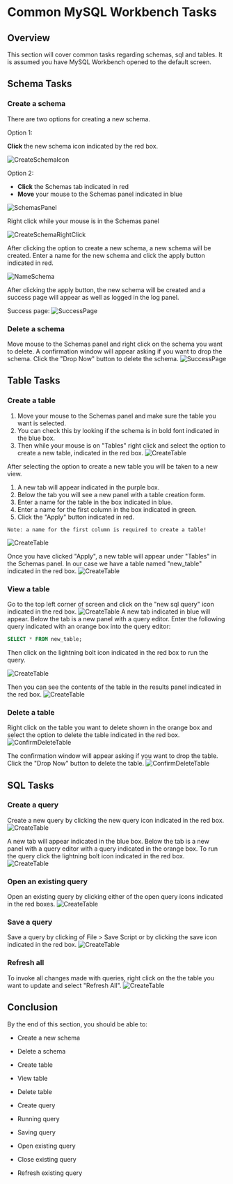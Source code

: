 # Common MySQL Workbench Tasks

<!-- For full documentation visit [https://dev.mysql.com](https://dev.mysql.com/doc/workbench/en/). -->
## Overview

This section will cover common tasks regarding schemas, sql and tables.
It is assumed you have MySQL Workbench opened to the default screen.

## Schema Tasks

### Create a schema

There are two options for creating a new schema.

Option 1:

<span class=action> **Click** </span> the new schema icon indicated by the red box.

![CreateSchemaIcon](./images/SCHEMA_screenshots/createSchemaIcon.png)

Option 2:

* <span class=action> **Click** </span> the Schemas tab indicated in red
* <span class=action> **Move** </span> your mouse to the Schemas panel indicated in blue

![SchemasPanel](./images/SCHEMA_screenshots/schemaTabPanel.png)

Right click while your mouse is in the Schemas panel

![CreateSchemaRightClick](./images/SCHEMA_screenshots/createSchemaRightClick.png)

After clicking the option to create a new schema, a new schema will be created.
Enter a name for the new schema and click the apply button indicated in red.

![NameSchema](./images/SCHEMA_screenshots/nameSchema.png)

After clicking the apply button, the new schema will be created and a success page will appear as well as logged in the log panel.

Success page:
![SuccessPage](./images/SCHEMA_screenshots/schemaSuccess.png)

### Delete a schema
Move mouse to the Schemas panel and right click on the schema you want to delete.
A confirmation window will appear asking if you want to drop the schema.
Click the "Drop Now" button to delete the schema.
![SuccessPage](./images/TABLE_screenshots/confirmDeleteSchema.png)



## Table Tasks

### Create a table

1.  Move your mouse to the Schemas panel and make sure the table you want is selected.
2.  You can check this by looking if the schema is in bold font indicated in the blue box.
3.  Then while your mouse is on "Tables" right click and select the option to create a new table, indicated in the red box.
![CreateTable](./images/TABLE_screenshots/createTableBold.png)

After selecting the option to create a new table you will be taken to a new view.

1. A new tab will appear indicated in the purple box.
2. Below the tab you will see a new panel with a table creation form.
3. Enter a name for the table in the box indicated in blue.
4. Enter a name for the first column in the box indicated in green.
5. Click the "Apply" button indicated in red.

>
    Note: a name for the first column is required to create a table!

![CreateTable](./images/TABLE_screenshots/newTablePanel.png)

Once you have clicked "Apply", a new table will appear under "Tables" in the Schemas panel.
In our case we have a table named "new_table" indicated in the red box.
![CreateTable](./images/TABLE_screenshots/newTableAppears.png)

### View a table

Go to the top left corner of screen and click on the "new sql query" icon indicated in the red box.
![CreateTable](./images/TABLE_screenshots/newQuery.png)
A new tab indicated in blue will appear.
Below the tab is a new panel with a query editor.
Enter the following query indicated with an orange box into the query editor:
```sql
SELECT * FROM new_table;
```
Then click on the lightning bolt icon indicated in the red box to run the query.

![CreateTable](./images/TABLE_screenshots/lightningBoltIcon.png)


Then you can see the contents of the table in the results panel indicated in the red box.
![CreateTable](./images/TABLE_screenshots/viewResultGrid.png)



### Delete a table

Right click on the table you want to delete shown in the orange box and select the option to delete the table indicated in the red box.
![ConfirmDeleteTable](./images/TABLE_screenshots/dropTable.png)


The confirmation window will appear asking if you want to drop the table.
Click the "Drop Now" button to delete the table.
![ConfirmDeleteTable](./images/TABLE_screenshots/confirmDeleteTableDropNow.png)


## SQL Tasks

### Create a query

Create a new query by clicking the new query icon indicated in the red box.
![CreateTable](./images/SQL_screenshots/createNewTabQuery.png)

A new tab will appear indicated in the blue box.
Below the tab is a new panel with a query editor with a query indicated in the orange box.
To run the query click the lightning bolt icon indicated in the red box.
![CreateTable](./images/TABLE_screenshots/runViewQuery.png)

### Open an existing query

Open an existing query by clicking either of the open query icons indicated in the red boxes.
![CreateTable](./images/SQL_screenshots/openSQL.png)

### Save a query

Save a query by clicking of File > Save Script or by clicking the save icon indicated in the red box.
![CreateTable](./images/SQL_screenshots/saveSQL.png)

### Refresh all

To invoke all changes made with queries, right click on the the table you want to update and select "Refresh All".
![CreateTable](./images/SQL_screenshots/refreshAll.png)

## Conclusion

By the end of this section, you should be able to:

* Create a new schema
* Delete a schema

* Create table
* View table
* Delete table

* Create query
* Running query
* Saving query
* Open existing query
* Close existing query
* Refresh existing query
<!-- 
## Commands

* `mkdocs new [dir-name]` - Create a new project.
* `mkdocs serve` - Start the live-reloading docs server.
* `mkdocs build` - Build the documentation site.
* `mkdocs -h` - Print help message and exit.

## Project layout

    mkdocs.yml    # The configuration file.
    docs/
        index.md  # The documentation homepage.
        ...       # Other markdown pages, images and other files. -->
